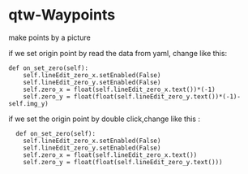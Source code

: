 # qtw-Waypoints
make points by a picture

if we set origin point by read the data from yaml, change like this:

    def on_set_zero(self):
        self.lineEdit_zero_x.setEnabled(False)
        self.lineEdit_zero_y.setEnabled(False)
        self.zero_x = float(self.lineEdit_zero_x.text())*(-1)
        self.zero_y = float(float(self.lineEdit_zero_y.text())*(-1)-self.img_y)


if we set the origin point by double click,change like this :

      def on_set_zero(self):
        self.lineEdit_zero_x.setEnabled(False)
        self.lineEdit_zero_y.setEnabled(False)
        self.zero_x = float(self.lineEdit_zero_x.text())
        self.zero_y = float(float(self.lineEdit_zero_y.text()))
